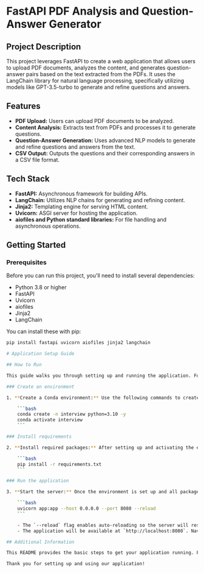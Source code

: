 # FastAPI PDF Analysis and Question-Answer Generator

## Project Description
This project leverages FastAPI to create a web application that allows users to upload PDF documents, analyzes the content, and generates question-answer pairs based on the text extracted from the PDFs. It uses the LangChain library for natural language processing, specifically utilizing models like GPT-3.5-turbo to generate and refine questions and answers.

## Features
- **PDF Upload:** Users can upload PDF documents to be analyzed.
- **Content Analysis:** Extracts text from PDFs and processes it to generate questions.
- **Question-Answer Generation:** Uses advanced NLP models to generate and refine questions and answers from the text.
- **CSV Output:** Outputs the questions and their corresponding answers in a CSV file format.

## Tech Stack
- **FastAPI:** Asynchronous framework for building APIs.
- **LangChain:** Utilizes NLP chains for generating and refining content.
- **Jinja2:** Templating engine for serving HTML content.
- **Uvicorn:** ASGI server for hosting the application.
- **aiofiles and Python standard libraries:** For file handling and asynchronous operations.

## Getting Started

### Prerequisites
Before you can run this project, you'll need to install several dependencies:
- Python 3.8 or higher
- FastAPI
- Uvicorn
- aiofiles
- Jinja2
- LangChain

You can install these with pip:
```bash
pip install fastapi uvicorn aiofiles jinja2 langchain

# Application Setup Guide

## How to Run

This guide walks you through setting up and running the application. Follow the steps below to get everything up and running smoothly.

### Create an environment

1. **Create a Conda environment:** Use the following commands to create a Conda environment named `interview` with Python 3.10. This ensures that all dependencies are managed correctly.

    ```bash
    conda create -n interview python=3.10 -y
    conda activate interview
    ```

### Install requirements

2. **Install required packages:** After setting up and activating the environment, install the necessary packages listed in the `requirements.txt` file. This file contains all the Python libraries that your application needs to run.

    ```bash
    pip install -r requirements.txt
    ```

### Run the application

3. **Start the server:** Once the environment is set up and all packages are installed, you can start the application server using the following command. This command tells Uvicorn, an ASGI server, to run your FastAPI application.

    ```bash
    uvicorn app:app --host 0.0.0.0 --port 8080 --reload
    ```

    - The `--reload` flag enables auto-reloading so the server will restart whenever changes are made to the code.
    - The application will be available at `http://localhost:8080`. Navigate to this URL in your web browser to interact with the application.

## Additional Information

This README provides the basic steps to get your application running. For more detailed information about the project's functionality and its components, refer to the project's documentation or other sections of the README that might include usage examples, development guidelines, and contributions.

Thank you for setting up and using our application!

